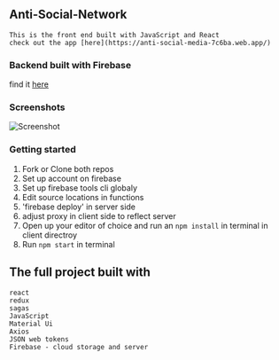 ## Anti-Social-Network
    This is the front end built with JavaScript and React
    check out the app [here](https://anti-social-media-7c6ba.web.app/)

### Backend built with Firebase
find it [here](https://github.com/demkantor/anti-social-media-server-side)

### Screenshots
![Screenshot](/public/images/screenshot.gif?raw=true "Into Gif")

### Getting started

1. Fork or Clone both repos
2. Set up account on firebase
3. Set up firebase tools cli globaly
4. Edit source locations in functions
5. 'firebase deploy' in server side
6. adjust proxy in client side to reflect server
7. Open up your editor of choice and run an `npm install` in terminal in client directroy
8. Run `npm start` in terminal


## The full project built with
    react
    redux
    sagas
    JavaScript
    Material Ui
    Axios
    JSON web tokens
    Firebase - cloud storage and server

